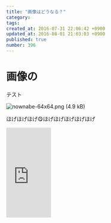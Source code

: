 ```yaml
---
title: "画像はどうなる？"
category: 
tags: 
created_at: 2016-07-31 22:06:42 +0900
updated_at: 2016-08-01 21:03:03 +0900
published: true
number: 396
---
```


# 画像の
テスト

![nownabe-64x64.png (4.9 kB)](https://img.esa.io/uploads/production/attachments/1679/2016/07/31/4429/53852990-35e2-4d37-b58a-2d33addf0865.png)


ほげほげほげ:yum:ほげほげほげほげほげ

<iframe src="http://rcm-fe.amazon-adsystem.com/e/cm?lt1=_blank&bc1=000000&IS2=1&bg1=FFFFFF&fc1=000000&lc1=0000FF&t=sunbow-22&o=9&p=8&l=as1&m=amazon&f=ifr&ref=qf_sp_asin_til&asins=4274067750" style="width:120px;height:240px;" scrolling="no" marginwidth="0" marginheight="0" frameborder="0"></iframe>


